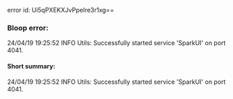 error id: Ui5qPXEKXJvPpeIre3r1xg==
### Bloop error:

24/04/19 19:25:52 INFO Utils: Successfully started service 'SparkUI' on port 4041.
#### Short summary: 

24/04/19 19:25:52 INFO Utils: Successfully started service 'SparkUI' on port 4041.